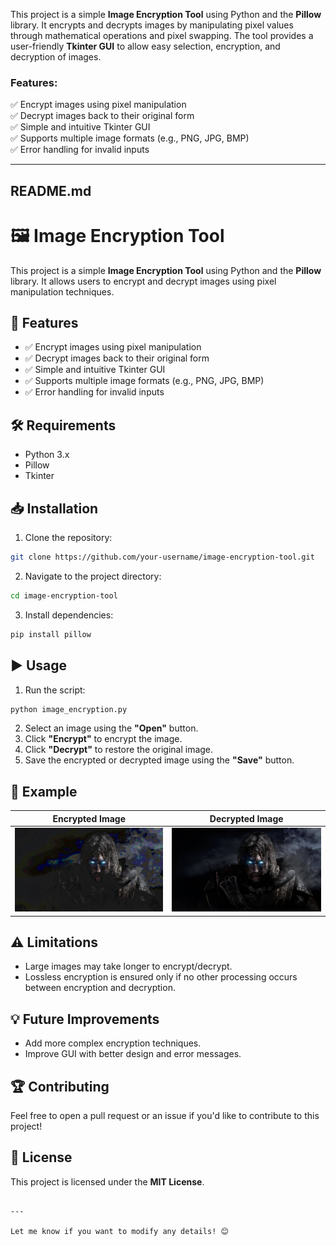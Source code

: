 
This project is a simple **Image Encryption Tool** using Python and the **Pillow** library. It encrypts and decrypts images by manipulating pixel values through mathematical operations and pixel swapping. The tool provides a user-friendly **Tkinter GUI** to allow easy selection, encryption, and decryption of images. 

### **Features**:
✅ Encrypt images using pixel manipulation  
✅ Decrypt images back to their original form  
✅ Simple and intuitive Tkinter GUI  
✅ Supports multiple image formats (e.g., PNG, JPG, BMP)  
✅ Error handling for invalid inputs  

---

## **README.md**  

# 🖼️ Image Encryption Tool

This project is a simple **Image Encryption Tool** using Python and the **Pillow** library. It allows users to encrypt and decrypt images using pixel manipulation techniques.

## 🚀 Features
- ✅ Encrypt images using pixel manipulation
- ✅ Decrypt images back to their original form
- ✅ Simple and intuitive Tkinter GUI
- ✅ Supports multiple image formats (e.g., PNG, JPG, BMP)
- ✅ Error handling for invalid inputs

## 🛠️ Requirements
- Python 3.x
- Pillow
- Tkinter

## 📥 Installation
1. Clone the repository:
```bash
git clone https://github.com/your-username/image-encryption-tool.git
```
2. Navigate to the project directory:
```bash
cd image-encryption-tool
```
3. Install dependencies:
```bash
pip install pillow
```

## ▶️ Usage
1. Run the script:
```bash
python image_encryption.py
```
2. Select an image using the **"Open"** button.
3. Click **"Encrypt"** to encrypt the image.
4. Click **"Decrypt"** to restore the original image.
5. Save the encrypted or decrypted image using the **"Save"** button.

## 📸 Example
| Encrypted Image | Decrypted Image |
|----------------|----------------|
| ![Encrypted](./encrypted_image.png) | ![Decrypted](./decrypted_image.png) |

## ⚠️ Limitations
- Large images may take longer to encrypt/decrypt.
- Lossless encryption is ensured only if no other processing occurs between encryption and decryption.

## 💡 Future Improvements
- Add more complex encryption techniques.
- Improve GUI with better design and error messages.

## 🏆 Contributing
Feel free to open a pull request or an issue if you'd like to contribute to this project!

## 📄 License
This project is licensed under the **MIT License**.
```

---

Let me know if you want to modify any details! 😊
